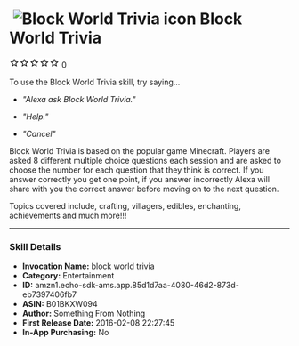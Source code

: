 # &nbsp;<img src="https://github.com/dale3h/alexa-skills-list/raw/master/skills/block-world-trivia/B01BKXW094/app_icon" alt="Block World Trivia icon" width="36"> Block World Trivia
![0 stars](../../../images/ic_star_border_black_18dp_1x.png)![0 stars](../../../images/ic_star_border_black_18dp_1x.png)![0 stars](../../../images/ic_star_border_black_18dp_1x.png)![0 stars](../../../images/ic_star_border_black_18dp_1x.png)![0 stars](../../../images/ic_star_border_black_18dp_1x.png) 0

To use the Block World Trivia skill, try saying...

* *"Alexa ask Block World Trivia."*

* *"Help."*

* *"Cancel"*

Block World Trivia is based on the popular game Minecraft. Players are asked 8 different multiple choice questions each session and are asked to choose the number for each question that they think is correct. If you answer correctly you get one point, if you answer incorrectly Alexa will share with you the correct answer before moving on to the next question. 

Topics covered include, crafting, villagers, edibles, enchanting, achievements and much more!!!

***

### Skill Details

* **Invocation Name:** block world trivia
* **Category:** Entertainment
* **ID:** amzn1.echo-sdk-ams.app.85d1d7aa-4080-46d2-873d-eb7397406fb7
* **ASIN:** B01BKXW094
* **Author:** Something From Nothing
* **First Release Date:** 2016-02-08 22:27:45
* **In-App Purchasing:** No
